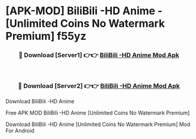 # [APK-MOD] BiliBili -HD Anime - [Unlimited Coins No Watermark Premium] f55yz



<div align="center">
<h3>🔴 Download [Server1] 👉👉 <a href="https://momento.my/?title=BiliBili_-HD_Anime">BiliBili -HD Anime Mod Apk</a></h3><br>

<h3>🔴 Download [Server2] 👉👉 <a href="https://momento.my/?title=BiliBili_-HD_Anime">BiliBili -HD Anime Mod Apk</a></h3>
</div>



Download BiliBili -HD Anime 

Free APK MOD BiliBili -HD Anime [Unlimited Coins No Watermark Premium]

Download BiliBili -HD Anime [Unlimited Coins No Watermark Premium] Mod For Android
